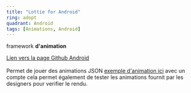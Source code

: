 ```yaml
---
title: "Lottie for Android"
ring: adopt
quadrant: Android
tags: [Animations, Android]
---
```


<p>framework <b>d'animation</b></p>
<p><a href="https://github.com/airbnb/lottie-android">Lien vers la page Github Android</a> <br /> <br />
Permet de jouer des animations JSON
<a href="https://lottiefiles.com/">exemple d'animation ici</a>
avec un compte cela permet également de tester les animations fournit par les designers pour verifier le rendu.
</p>

